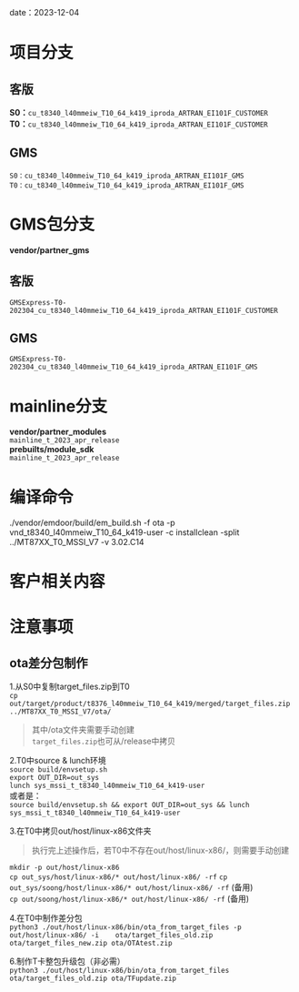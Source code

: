 date：2023-12-04
# 项目分支
## 客版
**S0：**`cu_t8340_l40mmeiw_T10_64_k419_iproda_ARTRAN_EI101F_CUSTOMER`  
**T0：**`cu_t8340_l40mmeiw_T10_64_k419_iproda_ARTRAN_EI101F_CUSTOMER`  
## GMS 
`S0：cu_t8340_l40mmeiw_T10_64_k419_iproda_ARTRAN_EI101F_GMS`   
`T0：cu_t8340_l40mmeiw_T10_64_k419_iproda_ARTRAN_EI101F_GMS`  

# GMS包分支
**vendor/partner_gms**    
## 客版
`GMSExpress-T0-202304_cu_t8340_l40mmeiw_T10_64_k419_iproda_ARTRAN_EI101F_CUSTOMER`  
## GMS
`GMSExpress-T0-202304_cu_t8340_l40mmeiw_T10_64_k419_iproda_ARTRAN_EI101F_GMS`   
# mainline分支
**vendor/partner_modules**  
`mainline_t_2023_apr_release`  
**prebuilts/module_sdk**  
`mainline_t_2023_apr_release`

# 编译命令
./vendor/emdoor/build/em_build.sh -f ota -p vnd_t8340_l40mmeiw_T10_64_k419-user -c installclean -split ../MT87XX_T0_MSSI_V7 -v 3.02.C14

# 客户相关内容

# 注意事项
## ota差分包制作
1.从S0中复制target_files.zip到T0  
`cp out/target/product/t8376_l40mmeiw_T10_64_k419/merged/target_files.zip ../MT87XX_T0_MSSI_V7/ota/`
>其中/ota文件夹需要手动创建  
>`target_files.zip`也可从/release中拷贝

2.T0中source & lunch环境  
`source build/envsetup.sh`  
`export OUT_DIR=out_sys`    
`lunch sys_mssi_t_t8340_l40mmeiw_T10_64_k419-user`  
或者是：  
`source build/envsetup.sh && export OUT_DIR=out_sys && lunch sys_mssi_t_t8340_l40mmeiw_T10_64_k419-user`

3.在T0中拷贝out/host/linux-x86文件夹  
>执行完上述操作后，若T0中不存在out/host/linux-x86/，则需要手动创建  

`mkdir -p out/host/linux-x86`  
`cp out_sys/host/linux-x86/* out/host/linux-x86/ -rf` 
`cp out_sys/soong/host/linux-x86/* out/host/linux-x86/ -rf`  (备用)  
`cp out/soong/host/linux-x86/* out/host/linux-x86/ -rf`  (备用)  

4.在T0中制作差分包  
`python3 ./out/host/linux-x86/bin/ota_from_target_files -p out/host/linux-x86/ -i    ota/target_files_old.zip ota/target_files_new.zip ota/OTAtest.zip`

6.制作T卡整包升级包（非必需）  
`python3 ./out/host/linux-x86/bin/ota_from_target_files ota/target_files_old.zip ota/TFupdate.zip`